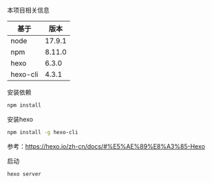 本项目相关信息

| 基于     | 版本   |
| -------- | ------ |
| node     | 17.9.1 |
| npm      | 8.11.0 |
| hexo     | 6.3.0  |
| hexo-cli | 4.3.1  |

安装依赖

```sh
npm install
```

安装hexo

```sh
npm install -g hexo-cli
```

参考：https://hexo.io/zh-cn/docs/#%E5%AE%89%E8%A3%85-Hexo

启动

```sh
hexo server
```

